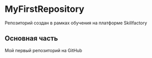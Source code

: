 # MyFirstRepository
Репозиторий создан в рамках обучения на платформе Skillfactory
## Основная часть
Мой первый репозиторий на GitHub
